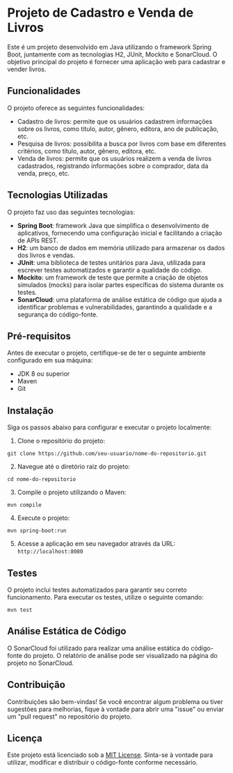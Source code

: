 # Projeto de Cadastro e Venda de Livros

Este é um projeto desenvolvido em Java utilizando o framework Spring Boot, juntamente com as tecnologias H2, JUnit, Mockito e SonarCloud. O objetivo principal do projeto é fornecer uma aplicação web para cadastrar e vender livros.

## Funcionalidades

O projeto oferece as seguintes funcionalidades:

- Cadastro de livros: permite que os usuários cadastrem informações sobre os livros, como título, autor, gênero, editora, ano de publicação, etc.
- Pesquisa de livros: possibilita a busca por livros com base em diferentes critérios, como título, autor, gênero, editora, etc.
- Venda de livros: permite que os usuários realizem a venda de livros cadastrados, registrando informações sobre o comprador, data da venda, preço, etc.

## Tecnologias Utilizadas

O projeto faz uso das seguintes tecnologias:

- **Spring Boot**: framework Java que simplifica o desenvolvimento de aplicativos, fornecendo uma configuração inicial e facilitando a criação de APIs REST.
- **H2**: um banco de dados em memória utilizado para armazenar os dados dos livros e vendas.
- **JUnit**: uma biblioteca de testes unitários para Java, utilizada para escrever testes automatizados e garantir a qualidade do código.
- **Mockito**: um framework de teste que permite a criação de objetos simulados (mocks) para isolar partes específicas do sistema durante os testes.
- **SonarCloud**: uma plataforma de análise estática de código que ajuda a identificar problemas e vulnerabilidades, garantindo a qualidade e a segurança do código-fonte.

## Pré-requisitos

Antes de executar o projeto, certifique-se de ter o seguinte ambiente configurado em sua máquina:

- JDK 8 ou superior
- Maven
- Git

## Instalação

Siga os passos abaixo para configurar e executar o projeto localmente:

1. Clone o repositório do projeto:

```
git clone https://github.com/seu-usuario/nome-do-repositorio.git
```

2. Navegue até o diretório raiz do projeto:

```
cd nome-do-repositorio
```

3. Compile o projeto utilizando o Maven:

```
mvn compile
```

4. Execute o projeto:

```
mvn spring-boot:run
```

5. Acesse a aplicação em seu navegador através da URL: `http://localhost:8080`

## Testes

O projeto inclui testes automatizados para garantir seu correto funcionamento. Para executar os testes, utilize o seguinte comando:

```
mvn test
```

## Análise Estática de Código

O SonarCloud foi utilizado para realizar uma análise estática do código-fonte do projeto. O relatório de análise pode ser visualizado na página do projeto no SonarCloud.

## Contribuição

Contribuições são bem-vindas! Se você encontrar algum problema ou tiver sugestões para melhorias, fique à vontade para abrir uma "issue" ou enviar um "pull request" no repositório do projeto.

## Licença

Este projeto está licenciado sob a [MIT License](https://opensource.org/licenses/MIT). Sinta-se à vontade para utilizar, modificar e distribuir o código-fonte conforme necessário.
